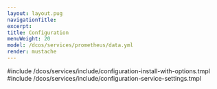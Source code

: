 ```yaml
---
layout: layout.pug
navigationTitle:
excerpt:
title: Configuration
menuWeight: 20
model: /dcos/services/prometheus/data.yml
render: mustache
---
```


#include /dcos/services/include/configuration-install-with-options.tmpl
#include /dcos/services/include/configuration-service-settings.tmpl
